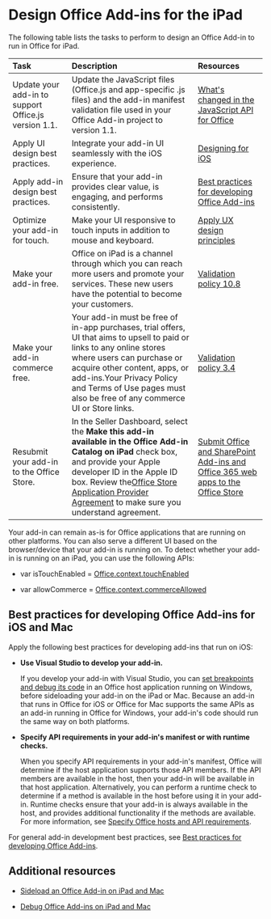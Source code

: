 
# Design Office Add-ins for the iPad


The following table lists the tasks to perform to design an Office Add-in to run in Office for iPad.


|**Task**|**Description**|**Resources**|
|:-----|:-----|:-----|
|Update your add-in to support Office.js version 1.1.|Update the JavaScript files (Office.js and app-specific .js files) and the add-in manifest validation file used in your Office Add-in project to version 1.1.|[What's changed in the JavaScript API for Office](../../reference/what's-changed-in-the-javascript-api-for-office.md)|
|Apply UI design best practices.|Integrate your add-in UI seamlessly with the iOS experience.|[Designing for iOS](https://developer.apple.com/library/ios/documentation/UserExperience/Conceptual/MobileHIG/)|
|Apply add-in design best practices.|Ensure that your add-in provides clear value, is engaging, and performs consistently.|[Best practices for developing Office Add-ins](../../docs/design/add-in-development-best-practices.md)|
|Optimize your add-in for touch.|Make your UI responsive to touch inputs in addition to mouse and keyboard.|[Apply UX design principles](https://msdn.microsoft.com/EN-US/library/mt590883.aspx#Anchor_3)|
|Make your add-in free.|Office on iPad is a channel through which you can reach more users and promote your services. These new users have the potential to become your customers.|[Validation policy 10.8](http://msdn.microsoft.com/library/cd90836a-523e-42f5-ab02-5123cdf9fefe%28Office.15%29.aspx)|
|Make your add-in commerce free.|Your add-in must be free of in-app purchases, trial offers, UI that aims to upsell to paid or links to any online stores where users can purchase or acquire other content, apps, or add-ins.Your Privacy Policy and Terms of Use pages must also be free of any commerce UI or Store links.|[Validation policy 3.4](http://msdn.microsoft.com/library/cd90836a-523e-42f5-ab02-5123cdf9fefe%28Office.15%29.aspx)|
|Resubmit your add-in to the Office Store.|In the Seller Dashboard, select the  **Make this add-in available in the Office Add-in Catalog on iPad** check box, and provide your Apple developer ID in the Apple ID box. Review the[Office Store Application Provider Agreement](https://sellerdashboard.microsoft.com/Assets/Content/Agreements/en-US/Office_Store_Seller_Agreement_20120927.md) to make sure you understand agreement.|[Submit Office and SharePoint Add-ins and Office 365 web apps to the Office Store](http://msdn.microsoft.com/library/ff075782-1303-4517-91cc-b3d730e9b9ae%28Office.15%29.aspx)|
Your add-in can remain as-is for Office applications that are running on other platforms. You can also serve a different UI based on the browser/device that your add-in is running on. To detect whether your add-in is running on an iPad, you can use the following APIs: 

- var isTouchEnabled = [Office.context.touchEnabled](../../reference/shared/office.context.touchenabled.md)
    
- var allowCommerce = [Office.context.commerceAllowed](../../reference/shared/office.context.commerceallowed.md)
    

## Best practices for developing Office Add-ins for iOS and Mac

Apply the following best practices for developing add-ins that run on iOS:


-  **Use Visual Studio to develop your add-in.**
    
    If you develop your add-in with Visual Studio, you can [set breakpoints and debug its code](../../docs/get-started/create-and-debug-office-add-ins-in-visual-studio.md#Test) in an Office host application running on Windows, before sideloading your add-in on the iPad or Mac. Because an add-in that runs in Office for iOS or Office for Mac supports the same APIs as an add-in running in Office for Windows, your add-in's code should run the same way on both platforms.
    
-  **Specify API requirements in your add-in's manifest or with runtime checks.**
    
    When you specify API requirements in your add-in's manifest, Office will determine if the host application supports those API members. If the API members are available in the host, then your add-in will be available in that host application. Alternatively, you can perform a runtime check to determine if a method is available in the host before using it in your add-in. Runtime checks ensure that your add-in is always available in the host, and provides additional functionality if the methods are available. For more information, see [Specify Office hosts and API requirements](../../docs/overview/specify-office-hosts-and-api-requirements.md).
    
For general add-in development best practices, see [Best practices for developing Office Add-ins](../../docs/design/add-in-development-best-practices.md).


## Additional resources
<a name="bk_addresources"> </a>


- [Sideload an Office Add-in on iPad and Mac](../../docs/testing/sideload-an-office-add-in-on-ipad-and-mac.md)
    
- [Debug Office Add-ins on iPad and Mac](../../docs/testing/debug-office-add-ins-on-ipad-and-mac.md)
    
